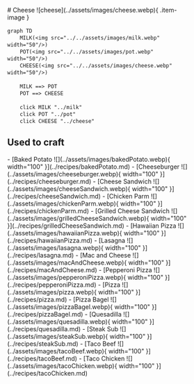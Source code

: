 <figure markdown="1">
# Cheese
![cheese](../assets/images/cheese.webp){ .item-image }

```mermaid
graph TD
    MILK(<img src="../../assets/images/milk.webp" width="50"/>)
    POT(<img src="../../assets/images/pot.webp" width="50"/>)
    CHEESE(<img src="../../assets/images/cheese.webp" width="50"/>)

    MILK ==> POT
    POT ==> CHEESE

    click MILK "../milk"
    click POT "../pot"
    click CHEESE "../cheese"
```

## Used to craft  

<div class="grid cards" markdown>
- [Baked Potato ![](../assets/images/bakedPotato.webp){ width="100" }](../recipes/bakedPotato.md)  
- [Cheeseburger ![](../assets/images/cheeseburger.webp){ width="100" }](../recipes/cheeseburger.md)  
- [Cheese Sandwich ![](../assets/images/cheeseSandwich.webp){ width="100" }](../recipes/cheeseSandwich.md)  
- [Chicken Parm ![](../assets/images/chickenParm.webp){ width="100" }](../recipes/chickenParm.md)  
- [Grilled Cheese Sandwich ![](../assets/images/grilledCheeseSandwich.webp){ width="100" }](../recipes/grilledCheeseSandwich.md)  
- [Hawaiian Pizza ![](../assets/images/hawaiianPizza.webp){ width="100" }](../recipes/hawaiianPizza.md)  
- [Lasagna ![](../assets/images/lasagna.webp){ width="100" }](../recipes/lasagna.md)  
- [Mac and Cheese ![](../assets/images/macAndCheese.webp){ width="100" }](../recipes/macAndCheese.md)  
- [Pepperoni Pizza ![](../assets/images/pepperoniPizza.webp){ width="100" }](../recipes/pepperoniPizza.md)  
- [Pizza ![](../assets/images/pizza.webp){ width="100" }](../recipes/pizza.md)  
- [Pizza Bagel ![](../assets/images/pizzaBagel.webp){ width="100" }](../recipes/pizzaBagel.md)  
- [Quesadilla ![](../assets/images/quesadilla.webp){ width="100" }](../recipes/quesadilla.md)  
- [Steak Sub ![](../assets/images/steakSub.webp){ width="100" }](../recipes/steakSub.md)  
- [Taco Beef ![](../assets/images/tacoBeef.webp){ width="100" }](../recipes/tacoBeef.md)  
- [Taco Chicken ![](../assets/images/tacoChicken.webp){ width="100" }](../recipes/tacoChicken.md)  
</div>

</figure>